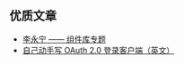 ## 优质文章

- [李永宁 —— 组件库专题](https://github.com/liyongning/blog/labels/%E7%BB%84%E4%BB%B6%E5%BA%93)
- [自己动手写 OAuth 2.0 登录客户端（英文）](https://annotate.dev/p/hello-world/learn-oauth-2-0-by-building-your-own-oauth-client-U2HaZNtvQojn4F)
